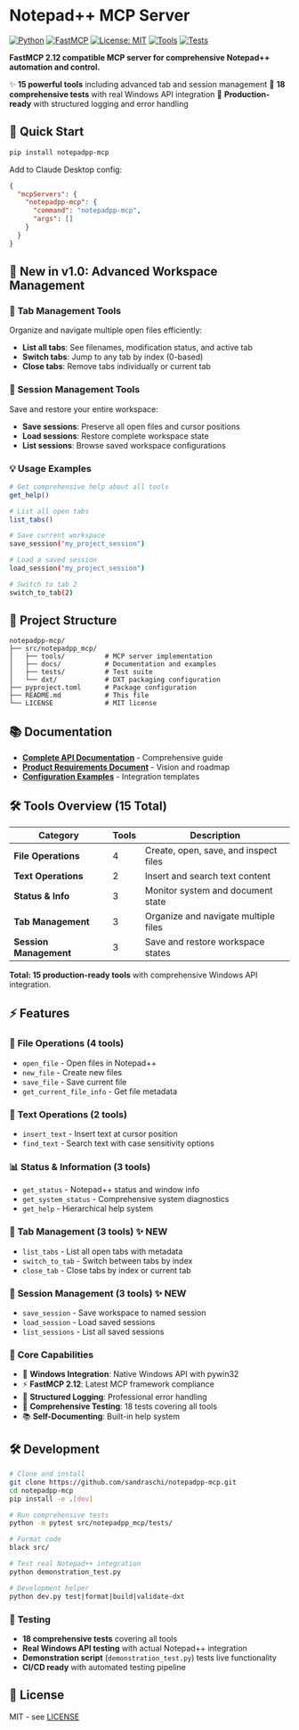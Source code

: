 # Notepad++ MCP Server

[![Python](https://img.shields.io/badge/python-3.10+-blue.svg)](https://python.org)
[![FastMCP](https://img.shields.io/badge/FastMCP-2.12+-green.svg)](https://github.com/jlowin/fastmcp)
[![License: MIT](https://img.shields.io/badge/License-MIT-yellow.svg)](https://opensource.org/licenses/MIT)
[![Tools](https://img.shields.io/badge/tools-15-orange.svg)](https://github.com/sandraschi/notepadpp-mcp)
[![Tests](https://img.shields.io/badge/tests-18-brightgreen.svg)](https://github.com/sandraschi/notepadpp-mcp)

**FastMCP 2.12 compatible MCP server for comprehensive Notepad++ automation and control.**

✨ **15 powerful tools** including advanced tab and session management
🧪 **18 comprehensive tests** with real Windows API integration
🎯 **Production-ready** with structured logging and error handling

## 🚀 Quick Start

```bash
pip install notepadpp-mcp
```

Add to Claude Desktop config:
```json
{
  "mcpServers": {
    "notepadpp-mcp": {
      "command": "notepadpp-mcp",
      "args": []
    }
  }
}
```

## 🎯 **New in v1.0: Advanced Workspace Management**

### 📑 **Tab Management Tools**
Organize and navigate multiple open files efficiently:
- **List all tabs**: See filenames, modification status, and active tab
- **Switch tabs**: Jump to any tab by index (0-based)
- **Close tabs**: Remove tabs individually or current tab

### 💾 **Session Management Tools**
Save and restore your entire workspace:
- **Save sessions**: Preserve all open files and cursor positions
- **Load sessions**: Restore complete workspace state
- **List sessions**: Browse saved workspace configurations

### 💡 **Usage Examples**
```bash
# Get comprehensive help about all tools
get_help()

# List all open tabs
list_tabs()

# Save current workspace
save_session("my_project_session")

# Load a saved session
load_session("my_project_session")

# Switch to tab 2
switch_to_tab(2)
```

## 📁 Project Structure

```
notepadpp-mcp/
├── src/notepadpp_mcp/
│   ├── tools/          # MCP server implementation
│   ├── docs/           # Documentation and examples
│   ├── tests/          # Test suite
│   └── dxt/            # DXT packaging configuration
├── pyproject.toml      # Package configuration
├── README.md           # This file
└── LICENSE             # MIT license
```

## 📚 Documentation

- **[Complete API Documentation](src/notepadpp_mcp/docs/README.md)** - Comprehensive guide
- **[Product Requirements Document](src/notepadpp_mcp/docs/PRD.md)** - Vision and roadmap
- **[Configuration Examples](src/notepadpp_mcp/docs/examples/)** - Integration templates

## 🛠️ **Tools Overview** (15 Total)

| Category | Tools | Description |
|----------|-------|-------------|
| **File Operations** | 4 | Create, open, save, and inspect files |
| **Text Operations** | 2 | Insert and search text content |
| **Status & Info** | 3 | Monitor system and document state |
| **Tab Management** | 3 | Organize and navigate multiple files |
| **Session Management** | 3 | Save and restore workspace states |

**Total: 15 production-ready tools** with comprehensive Windows API integration.

## ⚡ Features

### 📁 **File Operations** (4 tools)
- `open_file` - Open files in Notepad++
- `new_file` - Create new files
- `save_file` - Save current file
- `get_current_file_info` - Get file metadata

### 📝 **Text Operations** (2 tools)
- `insert_text` - Insert text at cursor position
- `find_text` - Search text with case sensitivity options

### 📊 **Status & Information** (3 tools)
- `get_status` - Notepad++ status and window info
- `get_system_status` - Comprehensive system diagnostics
- `get_help` - Hierarchical help system

### 📑 **Tab Management** (3 tools) ✨ **NEW**
- `list_tabs` - List all open tabs with metadata
- `switch_to_tab` - Switch between tabs by index
- `close_tab` - Close tabs by index or current tab

### 💾 **Session Management** (3 tools) ✨ **NEW**
- `save_session` - Save workspace to named session
- `load_session` - Load saved sessions
- `list_sessions` - List all saved sessions

### 🔧 **Core Capabilities**
- 🎯 **Windows Integration**: Native Windows API with pywin32
- ⚡ **FastMCP 2.12**: Latest MCP framework compliance
- 📝 **Structured Logging**: Professional error handling
- 🧪 **Comprehensive Testing**: 18 tests covering all tools
- 📚 **Self-Documenting**: Built-in help system

## 🛠️ Development

```bash
# Clone and install
git clone https://github.com/sandraschi/notepadpp-mcp.git
cd notepadpp-mcp
pip install -e .[dev]

# Run comprehensive tests
python -m pytest src/notepadpp_mcp/tests/

# Format code
black src/

# Test real Notepad++ integration
python demonstration_test.py

# Development helper
python dev.py test|format|build|validate-dxt
```

### 🧪 **Testing**
- **18 comprehensive tests** covering all tools
- **Real Windows API testing** with actual Notepad++ integration
- **Demonstration script** (`demonstration_test.py`) tests live functionality
- **CI/CD ready** with automated testing pipeline

## 📄 License

MIT - see [LICENSE](LICENSE)
